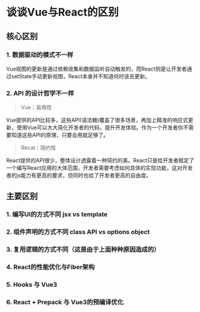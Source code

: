 # 谈谈Vue与React的区别

## 核心区别

### 1. 数据驱动的模式不一样

Vue视图的更新是通过依赖收集和数据监听自动触发的，而React则是让开发者通过setState手动更新视图，React本身并不知道何时该去更新。

### 2. API 的设计哲学不一样

>Vue：易用性

Vue提供的API比较多，这些API(语法糖)覆盖了很多场景，再加上精准的响应式更新，使用Vue可以大大简化开发者的代码，提升开发体验。作为一个开发者你不需要知道这些API的原理，只要会用就足够了。

>Recat：简约性

React提供的API很少，整体设计透露着一种简约的美。React只是给开发者框定了一个编写React应用的大体范围，开发者需要考虑如何具体的实现功能，这对开发者的js能力有更高的要求，但同时也给了开发者更高的自由度。

## 主要区别

### 1. 编写UI的方式不同 jsx vs template

### 2. 组件声明的方式不同 class API vs options object

### 3. 复用逻辑的方式不同（这是由于上面种种原因造成的）

### 4. React的性能优化与Fiber架构

### 5. Hooks 与 Vue3

### 6. React + Prepack 与 Vue3的预编译优化